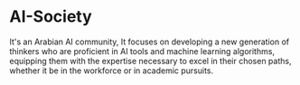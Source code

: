 # AI-Society
It's an Arabian AI community, It focuses on developing a new generation of thinkers who are proficient in AI tools and machine learning algorithms, equipping them with the expertise necessary to excel in their chosen paths, whether it be in the workforce or in academic pursuits.